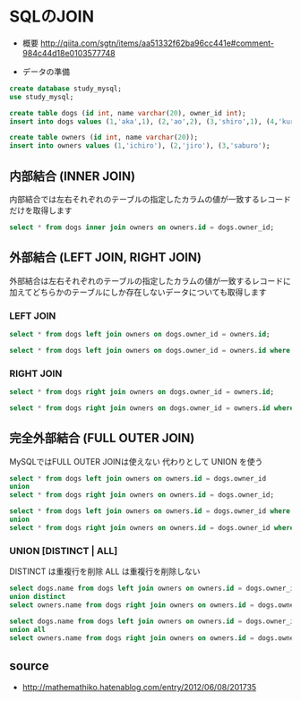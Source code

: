 # SQLのJOIN
- 概要
http://qiita.com/sgtn/items/aa51332f62ba96cc441e#comment-984c44d18e0103577748

- データの準備

```sql
create database study_mysql;
use study_mysql;

create table dogs (id int, name varchar(20), owner_id int);
insert into dogs values (1,'aka',1), (2,'ao',2), (3,'shiro',1), (4,'kuro',4);

create table owners (id int, name varchar(20));
insert into owners values (1,'ichiro'), (2,'jiro'), (3,'saburo');
```

## 内部結合 (INNER JOIN)
内部結合では左右それぞれのテーブルの指定したカラムの値が一致するレコードだけを取得します

```sql
select * from dogs inner join owners on owners.id = dogs.owner_id;
```

## 外部結合 (LEFT JOIN, RIGHT JOIN)
外部結合は左右それぞれのテーブルの指定したカラムの値が一致するレコードに加えてどちらかのテーブルにしか存在しないデータについても取得します

### LEFT JOIN

```sql
select * from dogs left join owners on dogs.owner_id = owners.id;

select * from dogs left join owners on dogs.owner_id = owners.id where owners.id is null;
```

### RIGHT JOIN

```sql
select * from dogs right join owners on dogs.owner_id = owners.id;

select * from dogs right join owners on dogs.owner_id = owners.id where dogs.id is null;
```

## 完全外部結合 (FULL OUTER JOIN)
MySQLではFULL OUTER JOINは使えない
代わりとして UNION を使う

```sql
select * from dogs left join owners on owners.id = dogs.owner_id
union
select * from dogs right join owners on owners.id = dogs.owner_id;
```

```sql
select * from dogs left join owners on owners.id = dogs.owner_id where dogs.id is null
union
select * from dogs right join owners on owners.id = dogs.owner_id where owners.id is null;
```

### UNION [DISTINCT | ALL]
DISTINCT は重複行を削除
ALL は重複行を削除しない

```sql
select dogs.name from dogs left join owners on owners.id = dogs.owner_id
union distinct
select owners.name from dogs right join owners on owners.id = dogs.owner_id;
```

```sql
select dogs.name from dogs left join owners on owners.id = dogs.owner_id
union all
select owners.name from dogs right join owners on owners.id = dogs.owner_id;
```

## source
- http://mathemathiko.hatenablog.com/entry/2012/06/08/201735
